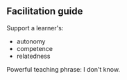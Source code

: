 ## Facilitation guide
Support a learner's:
- autonomy
- competence
- relatedness

Powerful teaching phrase: I don't know.
